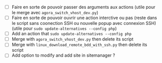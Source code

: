 - [ ] Faire en sorte de pouvoir passer des arguments aux actions (utile pour le merge avec `agora_switch_vhost_dev.py`)
- [ ] Faire en sorte de pouvoir ouvrir une action interctive ou pas (reste dans le script sans coonection SSH ou nouvelle popup avec connexion SSH) (utile pour `sudo update-alternatives --config php`)
- [ ] Add an action that `sudo update-alternatives --config php`
- [ ] Merge with `agora_switch_vhost_dev.py` then delete its script
- [ ] Merge with `linux_download_remote_bdd_with_ssh.py` then delete its script
- [ ] Add option to modify and add site in sitemanager ?